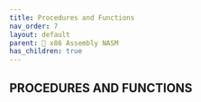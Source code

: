 ```yaml
---
title: Procedures and Functions
nav_order: 7
layout: default
parent: 🔲 x86 Assembly NASM
has_children: true
---
```


## **PROCEDURES AND FUNCTIONS**